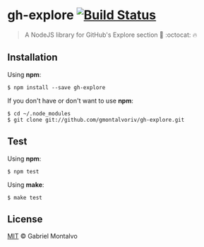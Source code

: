 # gh-explore [![Build Status](https://travis-ci.org/gmontalvoriv/gh-explore.svg?branch=master)](https://travis-ci.org/gmontalvoriv/gh-explore)

> A NodeJS library for GitHub's Explore section 📣 :octocat: 🔥

## Installation

Using **npm**:

```
$ npm install --save gh-explore
```

If you don't have or don't want to use **npm**:

```
$ cd ~/.node_modules
$ git clone git://github.com/gmontalvoriv/gh-explore.git
```

## Test

Using **npm**:

```
$ npm test
```

Using **make**:

```
$ make test
```

## License

[MIT](https://github.com/gmontalvoriv/gh-explore/blob/master/LICENSE) © Gabriel Montalvo
